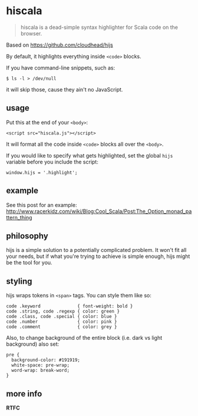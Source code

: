 hiscala
=======

> hiscala is a dead-simple syntax highlighter for Scala code on the browser.

Based on https://github.com/cloudhead/hijs

By default, it highlights everything inside `<code>` blocks.

If you have command-line snippets, such as:

    $ ls -l > /dev/null

it will skip those, cause they ain't no JavaScript.

usage
-----

Put this at the end of your `<body>`:

    <script src="hiscala.js"></script>

It will format all the code inside `<code>` blocks all over the `<body>`.

If you would like to specify what gets highlighted, set the global `hijs` variable before you include the script:

    window.hijs = '.highlight';

example
-------

See this post for an example: http://www.racerkidz.com/wiki/Blog:Cool_Scala/Post:The_Option_monad_pattern_thing

philosophy
----------

hijs is a simple solution to a potentially complicated problem. It won't
fit all your needs, but if what you're trying to achieve is simple enough,
hijs might be the tool for you.

styling
-------

hijs wraps tokens in `<span>` tags. You can style them like so:

    code .keyword              { font-weight: bold }
    code .string, code .regexp { color: green }
    code .class, code .special { color: blue }
    code .number               { color: pink }
    code .comment              { color: grey }

Also, to change background of the entire block (i.e. dark vs light background) also set:

    pre {
      background-color: #191919;
      white-space: pre-wrap;
      word-wrap: break-word;
    }

more info
---------

**RTFC**

